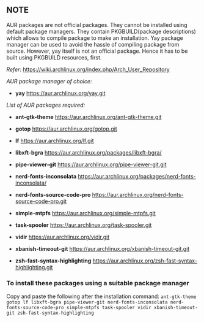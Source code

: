 ## NOTE
AUR packages are not official packages. They cannot be installed using default package managers.
They contain PKGBUILD(package descriptions) which allows to compile package to make an installation.
Yay package manager can be used to avoid the hassle of compiling package from source.
However, yay itself is not an official package. Hence it has to be built using PKGBUILD resources, first.

*Refer*: https://wiki.archlinux.org/index.php/Arch_User_Repository

*AUR package manager of choice:*
- **yay**
https://aur.archlinux.org/yay.git

*List of AUR packages required:*
- **ant-gtk-theme**
https://aur.archlinux.org/ant-gtk-theme.git

- **gotop**
https://aur.archlinux.org/gotop.git

- **lf**
https://aur.archlinux.org/lf.git

- **libxft-bgra**
https://aur.archlinux.org/packages/libxft-bgra/

- **pipe-viewer-git**
https://aur.archlinux.org/pipe-viewer-git.git

- **nerd-fonts-inconsolata**
https://aur.archlinux.org/packages/nerd-fonts-inconsolata/

- **nerd-fonts-source-code-pro**
https://aur.archlinux.org/nerd-fonts-source-code-pro.git

- **simple-mtpfs**
https://aur.archlinux.org/simple-mtpfs.git

- **task-spooler**
https://aur.archlinux.org/task-spooler.git

- **vidir**
https://aur.archlinux.org/vidir.git

- **xbanish-timeout-git**
https://aur.archlinux.org/xbanish-timeout-git.git

- **zsh-fast-syntax-highlighting**
https://aur.archlinux.org/zsh-fast-syntax-highlighting.git

### To install these packages using a suitable package manager
Copy and paste the following after the installation command:
```ant-gtk-theme gotop lf libxft-bgra pipe-viewer-git nerd-fonts-inconsolata nerd-fonts-source-code-pro simple-mtpfs task-spooler vidir xbanish-timeout-git zsh-fast-syntax-highlighting```
